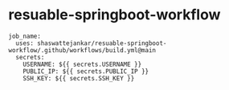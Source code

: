 # resuable-springboot-workflow

```
job_name:
  uses: shaswattejankar/resuable-springboot-workflow/.github/workflows/build.yml@main
  secrets:
    USERNAME: ${{ secrets.USERNAME }}
    PUBLIC_IP: ${{ secrets.PUBLIC_IP }}
    SSH_KEY: ${{ secrets.SSH_KEY }}
```
